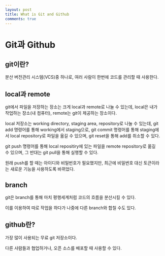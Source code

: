 ```yaml
---
layout: post
title: What is Git and Github
comments: true
---
```


# Git과 Github

## git이란?

분산 버전관리 시스템(VCS)중 하나로, 여러 사람이 한번에 코드를 관리할 때 사용한다.

## local과 remote

git에서 파일을 저장하는 장소는 크게 local과 remote로 나눌 수 있는데, local은 내가 작업하는 장소(내 컴퓨터), remote는 git이 제공하는 장소이다.

local 저장소는 working directory, staging area, repository로 나눌 수 있는데, git add 명령어를 통해 working에서 staging으로, git commit 명령어를 통해 staging에서 local repository로 파일을 옮길 수 있으며, git reset을 통해 add를 취소할 수 있다.

git push 명령어를 통해 local repositiry에 있는 파일을 remote repository로 옮길 수 있으며, 그 반대는 git pull을 통해 실행할 수 있다.

원래 push를 할 때는 아이디와 비밀번호가 필요했지만, 최근에 비밀번호 대신 토큰이라는 새로운 기능을 사용하도록 바뀌었다.

## branch

git은 branch를 통해 마치 평행세계처럼 코드의 흐름을 분산시킬 수 있다.

이를 이용하여 따로 작업을 하다가 나중에 다른 branch와 합칠 수도 있다.

## github란?

가장 많이 사용되는 무료 git 저장소이다.

다른 사람들과 협업하거나, 오픈 소스를 배포할 때 사용할 수 있다.
